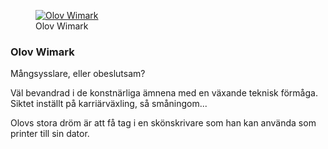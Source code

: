 <div class="author-byline">
<figure class="figure left">
<a href="https://www.gravatar.com/avatar/fb497769cfd771583be0de03fcf2b07f">
<img src="https://www.gravatar.com/avatar/fb497769cfd771583be0de03fcf2b07f?r=pg&amp;d=wavatar&amp;s=120" alt="Olov Wimark"/></a>
<figcaption>
    Olov Wimark
</figcaption>
</figure>

<h3>Olov Wimark</h3>

<p>Mångsysslare, eller obeslutsam?</p>

<p>Väl bevandrad i de konstnärliga ämnena med en växande teknisk
förmåga. Siktet inställt på karriärväxling, så småningom...</p>

<p>Olovs stora dröm är att få tag i en skönskrivare som han kan
använda som printer till sin dator.</p>

</div>

